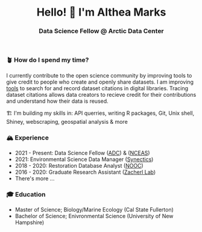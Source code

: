 <h1 align="center"> Hello! 🔆 I'm Althea Marks </h1>

<h3 align="center"> Data Science Fellow @ Arctic Data Center </h3> 
<br>

### 🪴 How do I spend my time?

I currently contribute to the open science community by improving tools to give credit to people who create and openly share datasets. I am improving [tools](https://github.com/theamarks/scythe) to search for and record dataset citations in digital libraries. Tracing dataset citations allows data creators to recieve credit for their contributions and understand how their data is reused. 

🏗️ I'm building my skills in: API querries, writing R packages, Git, Unix shell, Shiney, webscraping, geospatial analysis & more 

### 🏔️ Experience 

- 2021 - Present: Data Science Fellow ([ADC](https://arcticdata.io/)) & ([NCEAS](https://nceas.ucsb.edu))
- 2021: Environmental Science Data Manager ([Synectics](https://synectics.net/public/framework/bannerhtml.aspx?dsn=systm&idhtml=334&banner=synectics_home.png&title=Synectics%20Environmental%20Data%20Services))
- 2018 - 2020: Restoration Database Analyst ([NOOC](https://olympiaoysternet.ucdavis.edu/))
- 2016 - 2020: Graduate Research Assistant ([Zacherl Lab](https://zacherllab.com/))
- There's more ...

### 🎓 Education
- Master of Science; Biology/Marine Ecology (Cal State Fullerton)
- Bachelor of Science; Enivronmental Science (University of New Hampshire)

<!--
**theamarks/theamarks** is a ✨ _special_ ✨ repository because its `README.md` (this file) appears on your GitHub profile.

Here are some ideas to get you started:

- 🔭 I’m currently working on ...
- 🌱 I’m currently learning ...
- 👯 I’m looking to collaborate on ...
- 🤔 I’m looking for help with ...
- 💬 Ask me about ...
- 📫 How to reach me: ...
- 😄 Pronouns: ...
- ⚡ Fun fact: ...

emoji directory: https://gist.github.com/rxaviers/7360908
-->

